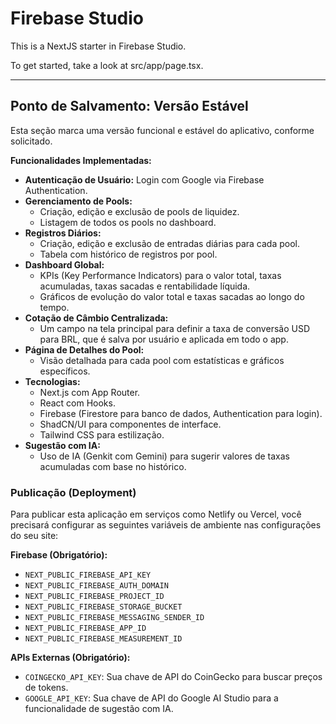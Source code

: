 # Firebase Studio

This is a NextJS starter in Firebase Studio.

To get started, take a look at src/app/page.tsx.

---

## Ponto de Salvamento: Versão Estável

Esta seção marca uma versão funcional e estável do aplicativo, conforme solicitado.

**Funcionalidades Implementadas:**

*   **Autenticação de Usuário:** Login com Google via Firebase Authentication.
*   **Gerenciamento de Pools:**
    *   Criação, edição e exclusão de pools de liquidez.
    *   Listagem de todos os pools no dashboard.
*   **Registros Diários:**
    *   Criação, edição e exclusão de entradas diárias para cada pool.
    *   Tabela com histórico de registros por pool.
*   **Dashboard Global:**
    *   KPIs (Key Performance Indicators) para o valor total, taxas acumuladas, taxas sacadas e rentabilidade líquida.
    *   Gráficos de evolução do valor total e taxas sacadas ao longo do tempo.
*   **Cotação de Câmbio Centralizada:**
    *   Um campo na tela principal para definir a taxa de conversão USD para BRL, que é salva por usuário e aplicada em todo o app.
*   **Página de Detalhes do Pool:**
    *   Visão detalhada para cada pool com estatísticas e gráficos específicos.
*   **Tecnologias:**
    *   Next.js com App Router.
    *   React com Hooks.
    *   Firebase (Firestore para banco de dados, Authentication para login).
    *   ShadCN/UI para componentes de interface.
    *   Tailwind CSS para estilização.
*   **Sugestão com IA:**
    *   Uso de IA (Genkit com Gemini) para sugerir valores de taxas acumuladas com base no histórico.

### Publicação (Deployment)

Para publicar esta aplicação em serviços como Netlify ou Vercel, você precisará configurar as seguintes variáveis de ambiente nas configurações do seu site:

**Firebase (Obrigatório):**
- `NEXT_PUBLIC_FIREBASE_API_KEY`
- `NEXT_PUBLIC_FIREBASE_AUTH_DOMAIN`
- `NEXT_PUBLIC_FIREBASE_PROJECT_ID`
- `NEXT_PUBLIC_FIREBASE_STORAGE_BUCKET`
- `NEXT_PUBLIC_FIREBASE_MESSAGING_SENDER_ID`
- `NEXT_PUBLIC_FIREBASE_APP_ID`
- `NEXT_PUBLIC_FIREBASE_MEASUREMENT_ID`

**APIs Externas (Obrigatório):**
- `COINGECKO_API_KEY`: Sua chave de API do CoinGecko para buscar preços de tokens.
- `GOOGLE_API_KEY`: Sua chave de API do Google AI Studio para a funcionalidade de sugestão com IA.
